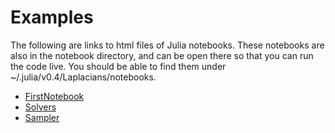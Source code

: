 # Examples

The following are links to html files of Julia notebooks.
These notebooks are also in the notebook directory, and can be open there so that you can run the code live.
You should be able to find them under ~/.julia/v0.4/Laplacians/notebooks.

* [FirstNotebook](docs/FirstNotebook.html)
* [Solvers](docs/Solvers.html)
* [Sampler](docs/Sampler.html)
